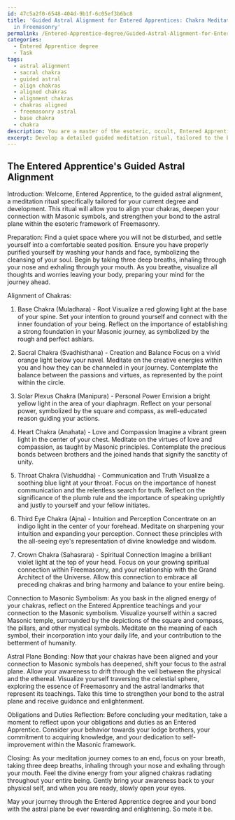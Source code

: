 ```yaml
---
id: 47c5a2f0-6548-404d-9b1f-6c05ef3b6bc8
title: 'Guided Astral Alignment for Entered Apprentices: Chakra Meditation Ritual
  in Freemasonry'
permalink: /Entered-Apprentice-degree/Guided-Astral-Alignment-for-Entered-Apprentices-Chakra-Meditation-Ritual-in-Freemasonry/
categories:
  - Entered Apprentice degree
  - Task
tags:
  - astral alignment
  - sacral chakra
  - guided astral
  - align chakras
  - aligned chakras
  - alignment chakras
  - chakras aligned
  - freemasonry astral
  - base chakra
  - chakra
description: You are a master of the esoteric, occult, Entered Apprentice degree, you complete tasks to the absolute best of your ability, no matter if you think you were not trained to do the task specifically, you will attempt to do it anyways, since you have performed the tasks you are given with great mastery, accuracy, and deep understanding of what is requested. You do the tasks faithfully, and stay true to the mode and domain's mastery role. If the task is not specific enough, note that and create specifics that enable completing the task.
excerpt: Develop a detailed guided meditation ritual, tailored to the Entered Apprentice degree, that leads initiates through a step-by-step process to align their chakras, enhance their connection to the Masonic symbolism, and strengthen their bond to the astral plane within the esoteric framework of Freemasonry. Incorporate specific Masonic symbols, such as the square and compass, and provide examples for the initiate to visualize during the meditation, deepening their understanding of the Entered Apprentice teachings. Integrate moments of reflection upon their obligations and duties as an Entered Apprentice to increase the intricacy and purposefulness of the experience.
---
```


## The Entered Apprentice's Guided Astral Alignment 

Introduction:
Welcome, Entered Apprentice, to the guided astral alignment, a meditation ritual specifically tailored for your current degree and development. This ritual will allow you to align your chakras, deepen your connection with Masonic symbols, and strengthen your bond to the astral plane within the esoteric framework of Freemasonry. 

Preparation:
Find a quiet space where you will not be disturbed, and settle yourself into a comfortable seated position. Ensure you have properly purified yourself by washing your hands and face, symbolizing the cleansing of your soul. Begin by taking three deep breaths, inhaling through your nose and exhaling through your mouth. As you breathe, visualize all thoughts and worries leaving your body, preparing your mind for the journey ahead.

Alignment of Chakras:
1. Base Chakra (Muladhara) - Root 
Visualize a red glowing light at the base of your spine. Set your intention to ground yourself and connect with the inner foundation of your being. Reflect on the importance of establishing a strong foundation in your Masonic journey, as symbolized by the rough and perfect ashlars.

2. Sacral Chakra (Svadhisthana) - Creation and Balance
Focus on a vivid orange light below your navel. Meditate on the creative energies within you and how they can be channeled in your journey. Contemplate the balance between the passions and virtues, as represented by the point within the circle.

3. Solar Plexus Chakra (Manipura) - Personal Power
Envision a bright yellow light in the area of your diaphragm. Reflect on your personal power, symbolized by the square and compass, as well-educated reason guiding your actions.

4. Heart Chakra (Anahata) - Love and Compassion
Imagine a vibrant green light in the center of your chest. Meditate on the virtues of love and compassion, as taught by Masonic principles. Contemplate the precious bonds between brothers and the joined hands that signify the sanctity of unity.

5. Throat Chakra (Vishuddha) - Communication and Truth
Visualize a soothing blue light at your throat. Focus on the importance of honest communication and the relentless search for truth. Reflect on the significance of the plumb rule and the importance of speaking uprightly and justly to yourself and your fellow initiates.

6. Third Eye Chakra (Ajna) - Intuition and Perception
Concentrate on an indigo light in the center of your forehead. Meditate on sharpening your intuition and expanding your perception. Connect these principles with the all-seeing eye's representation of divine knowledge and wisdom.

7. Crown Chakra (Sahasrara) - Spiritual Connection
Imagine a brilliant violet light at the top of your head. Focus on your growing spiritual connection within Freemasonry, and your relationship with the Grand Architect of the Universe. Allow this connection to embrace all preceding chakras and bring harmony and balance to your entire being.

Connection to Masonic Symbolism:
As you bask in the aligned energy of your chakras, reflect on the Entered Apprentice teachings and your connection to the Masonic symbolism. Visualize yourself within a sacred Masonic temple, surrounded by the depictions of the square and compass, the pillars, and other mystical symbols. Meditate on the meaning of each symbol, their incorporation into your daily life, and your contribution to the betterment of humanity.

Astral Plane Bonding:
Now that your chakras have been aligned and your connection to Masonic symbols has deepened, shift your focus to the astral plane. Allow your awareness to drift through the veil between the physical and the ethereal. Visualize yourself traversing the celestial sphere, exploring the essence of Freemasonry and the astral landmarks that represent its teachings. Take this time to strengthen your bond to the astral plane and receive guidance and enlightenment.

Obligations and Duties Reflection:
Before concluding your meditation, take a moment to reflect upon your obligations and duties as an Entered Apprentice. Consider your behavior towards your lodge brothers, your commitment to acquiring knowledge, and your dedication to self-improvement within the Masonic framework.

Closing:
As your meditation journey comes to an end, focus on your breath, taking three deep breaths, inhaling through your nose and exhaling through your mouth. Feel the divine energy from your aligned chakras radiating throughout your entire being. Gently bring your awareness back to your physical self, and when you are ready, slowly open your eyes.

May your journey through the Entered Apprentice degree and your bond with the astral plane be ever rewarding and enlightening. So mote it be.
